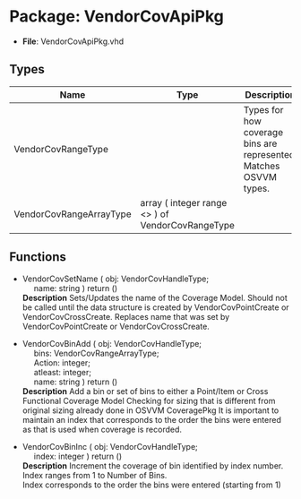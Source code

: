 # Package: VendorCovApiPkg

- **File**: VendorCovApiPkg.vhd
## Types

| Name                    | Type                                              | Description                                                          |
| ----------------------- | ------------------------------------------------- | -------------------------------------------------------------------- |
| VendorCovRangeType      |                                                   |  Types for how coverage bins are represented.  Matches OSVVM types.  |
| VendorCovRangeArrayType | array ( integer range <> ) of VendorCovRangeType  |                                                                      |
## Functions
- VendorCovSetName <font id="function_arguments">( obj: VendorCovHandleType;<br><span style="padding-left:20px"> name: string ) </font> <font id="function_return">return ()</font>
</br>**Description**
  Sets/Updates the name of the Coverage Model.
  Should not be called until the data structure is created by VendorCovPointCreate or VendorCovCrossCreate.
  Replaces name that was set by VendorCovPointCreate or VendorCovCrossCreate.

- VendorCovBinAdd <font id="function_arguments">( obj: VendorCovHandleType;<br><span style="padding-left:20px"> bins: VendorCovRangeArrayType;<br><span style="padding-left:20px"> Action: integer;<br><span style="padding-left:20px"> atleast: integer;<br><span style="padding-left:20px"> name: string ) </font> <font id="function_return">return ()</font>
</br>**Description**
  Add a bin or set of bins to either a Point/Item or Cross Functional Coverage Model
  Checking for sizing that is different from original sizing already done in OSVVM CoveragePkg
  It is important to maintain an index that corresponds to the order the bins were entered as 
  that is used when coverage is recorded.

- VendorCovBinInc <font id="function_arguments">( obj: VendorCovHandleType;<br><span style="padding-left:20px"> index: integer ) </font> <font id="function_return">return ()</font>
</br>**Description**
  Increment the coverage of bin identified by index number.
  Index ranges from 1 to Number of Bins.  
  Index corresponds to the order the bins were entered (starting from 1)

